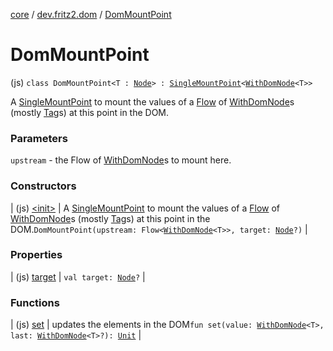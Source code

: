 [core](../../index.md) / [dev.fritz2.dom](../index.md) / [DomMountPoint](./index.md)

# DomMountPoint

(js) `class DomMountPoint<T : `[`Node`](https://kotlinlang.org/api/latest/jvm/stdlib/org.w3c.dom/-node/index.html)`> : `[`SingleMountPoint`](../../dev.fritz2.binding/-single-mount-point/index.md)`<`[`WithDomNode`](../-with-dom-node/index.md)`<T>>`

A [SingleMountPoint](../../dev.fritz2.binding/-single-mount-point/index.md) to mount the values of a [Flow](#) of [WithDomNode](../-with-dom-node/index.md)s (mostly [Tag](../-tag/index.md)s) at this point in the DOM.

### Parameters

`upstream` - the Flow of [WithDomNode](../-with-dom-node/index.md)s to mount here.

### Constructors

| (js) [&lt;init&gt;](-init-.md) | A [SingleMountPoint](../../dev.fritz2.binding/-single-mount-point/index.md) to mount the values of a [Flow](#) of [WithDomNode](../-with-dom-node/index.md)s (mostly [Tag](../-tag/index.md)s) at this point in the DOM.`DomMountPoint(upstream: Flow<`[`WithDomNode`](../-with-dom-node/index.md)`<T>>, target: `[`Node`](https://kotlinlang.org/api/latest/jvm/stdlib/org.w3c.dom/-node/index.html)`?)` |

### Properties

| (js) [target](target.md) | `val target: `[`Node`](https://kotlinlang.org/api/latest/jvm/stdlib/org.w3c.dom/-node/index.html)`?` |

### Functions

| (js) [set](set.md) | updates the elements in the DOM`fun set(value: `[`WithDomNode`](../-with-dom-node/index.md)`<T>, last: `[`WithDomNode`](../-with-dom-node/index.md)`<T>?): `[`Unit`](https://kotlinlang.org/api/latest/jvm/stdlib/kotlin/-unit/index.html) |

